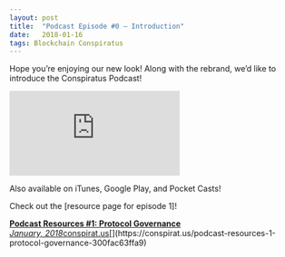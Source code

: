 ```yaml
---
layout:	post
title:	"Podcast Episode #0 — Introduction"
date:	2018-01-16
tags: Blockchain Conspiratus
---
```


Hope you’re enjoying our new look! Along with the rebrand, we’d like to introduce the Conspiratus Podcast!

<iframe src="https://www.youtube.com/embed/IDY_inT-q0U" frameborder="0" allowfullscreen></iframe>

Also available on iTunes, Google Play, and Pocket Casts!

Check out the [resource page for episode 1]!

[**Podcast Resources #1: Protocol Governance**  
*January, 2018*conspirat.us](https://conspirat.us/podcast-resources-1-protocol-governance-300fac63ffa9 "https://conspirat.us/podcast-resources-1-protocol-governance-300fac63ffa9")[](https://conspirat.us/podcast-resources-1-protocol-governance-300fac63ffa9)  